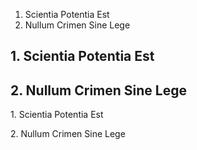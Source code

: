 1. Scientia Potentia Est
2. Nullum Crimen Sine Lege

<h2>1. Scientia Potentia Est</h2>
<h2>2. Nullum Crimen Sine Lege</h2>

<p>1. Scientia Potentia Est</p>
<p>2. Nullum Crimen Sine Lege</p>
